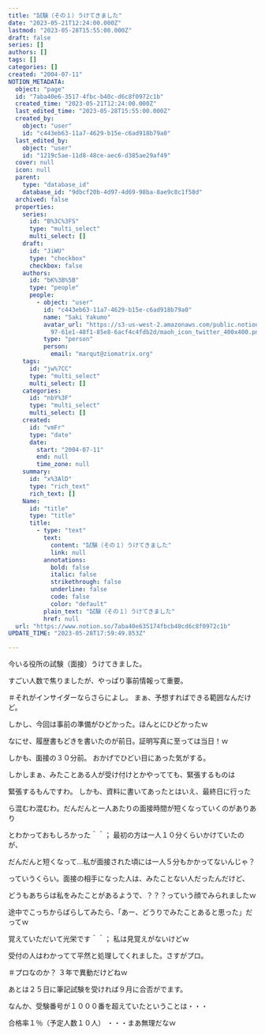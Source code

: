 ```yaml
---
title: "試験（その１）うけてきました"
date: "2023-05-21T12:24:00.000Z"
lastmod: "2023-05-28T15:55:00.000Z"
draft: false
series: []
authors: []
tags: []
categories: []
created: "2004-07-11"
NOTION_METADATA:
  object: "page"
  id: "7aba40e6-3517-4fbc-b40c-d6c8f0972c1b"
  created_time: "2023-05-21T12:24:00.000Z"
  last_edited_time: "2023-05-28T15:55:00.000Z"
  created_by:
    object: "user"
    id: "c443eb63-11a7-4629-b15e-c6ad918b79a0"
  last_edited_by:
    object: "user"
    id: "1219c5ae-11d8-48ce-aec6-d385ae29af49"
  cover: null
  icon: null
  parent:
    type: "database_id"
    database_id: "9dbcf20b-4d97-4d69-98ba-8ae9c8c1f58d"
  archived: false
  properties:
    series:
      id: "B%3C%3FS"
      type: "multi_select"
      multi_select: []
    draft:
      id: "JiWU"
      type: "checkbox"
      checkbox: false
    authors:
      id: "bK%3B%5B"
      type: "people"
      people:
        - object: "user"
          id: "c443eb63-11a7-4629-b15e-c6ad918b79a0"
          name: "Saki Yakumo"
          avatar_url: "https://s3-us-west-2.amazonaws.com/public.notion-static.com/3ad1c4\
            97-61e1-48f1-85e8-6acf4c4fdb2d/maoh_icon_twitter_400x400.png"
          type: "person"
          person:
            email: "marqut@ziomatrix.org"
    tags:
      id: "jw%7CC"
      type: "multi_select"
      multi_select: []
    categories:
      id: "nbY%3F"
      type: "multi_select"
      multi_select: []
    created:
      id: "vmFr"
      type: "date"
      date:
        start: "2004-07-11"
        end: null
        time_zone: null
    summary:
      id: "x%3AlD"
      type: "rich_text"
      rich_text: []
    Name:
      id: "title"
      type: "title"
      title:
        - type: "text"
          text:
            content: "試験（その１）うけてきました"
            link: null
          annotations:
            bold: false
            italic: false
            strikethrough: false
            underline: false
            code: false
            color: "default"
          plain_text: "試験（その１）うけてきました"
          href: null
  url: "https://www.notion.so/7aba40e635174fbcb40cd6c8f0972c1b"
UPDATE_TIME: "2023-05-28T17:59:49.853Z"

---
```

<link rel="stylesheet" href="https://cdn.jsdelivr.net/npm/katex@0.16.2/dist/katex.min.css" integrity="sha384-bYdxxUwYipFNohQlHt0bjN/LCpueqWz13HufFEV1SUatKs1cm4L6fFgCi1jT643X" crossorigin="anonymous">


今いる役所の試験（面接）うけてきました。


すごい人数で焦りましたが、やっぱり事前情報って重要。


＃それがインサイダーならさらによし。 まぁ、予想すればできる範囲なんだけど。


しかし、今回は事前の準備がひどかった。ほんとにひどかったｗ


なにせ、履歴書もどきを書いたのが前日。証明写真に至っては当日！ｗ


しかも、面接の３０分前。 おかげでひどい目にあった気がする。


しかしまぁ、みたことある人が受け付けとかやってても、緊張するものは


緊張するもんですわ。 しかも、資料に書いてあったとはいえ、最終日に行った


ら混むわ混むわ。だんだんと一人あたりの面接時間が短くなっていくのがありあり


とわかっておもしろかった＾＾； 最初の方は一人１０分くらいかけていたのが、


だんだんと短くなって…私が面接された頃には一人５分もかかってないんじゃ？


っていうくらい。面接の相手になった人は、みたことない人だったんだけど、


どうもあちらは私をみたことがあるようで、？？？っていう顔でみられましたｗ


途中でこっちからばらしてみたら、「あー、どうりでみたことあると思った」だってｗ


覚えていただいて光栄です＾＾； 私は見覚えがないけどｗ


受付の人はわかってて平然と処理してくれました。さすがプロ。


＃プロなのか？ ３年で異動だけどねｗ


あとは２５日に筆記試験を受ければ９月に合否がでます。


なんか、受験番号が１０００番を超えていたということは・・・


合格率１％（予定人数１０人） ・・・まあ無理だなｗ

